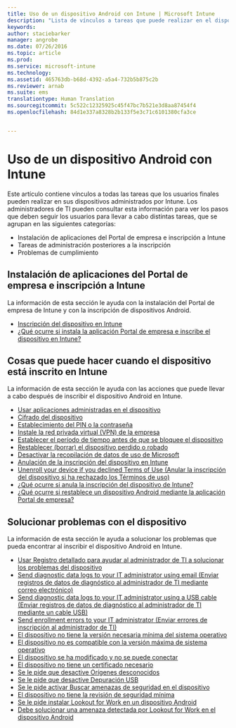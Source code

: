 ```yaml
---
title: Uso de un dispositivo Android con Intune | Microsoft Intune
description: "Lista de vínculos a tareas que puede realizar en el dispositivo móvil Android cuando este está inscrito en Intune"
keywords: 
author: staciebarker
manager: angrobe
ms.date: 07/26/2016
ms.topic: article
ms.prod: 
ms.service: microsoft-intune
ms.technology: 
ms.assetid: 465763db-b68d-4392-a5a4-732b5b875c2b
ms.reviewer: arnab
ms.suite: ems
translationtype: Human Translation
ms.sourcegitcommit: 5c522c12325925c45f47bc7b521e3d8aa87454f4
ms.openlocfilehash: 84d1e337a8328b2b133f5e3c71c6101380cfa3ce


---
```



# Uso de un dispositivo Android con Intune

Este artículo contiene vínculos a todas las tareas que los usuarios finales pueden realizar en sus dispositivos administrados por Intune. Los administradores de TI pueden consultar esta información para ver los pasos que deben seguir los usuarios para llevar a cabo distintas tareas, que se agrupan en las siguientes categorías:

- Instalación de aplicaciones del Portal de empresa e inscripción a Intune
- Tareas de administración posteriores a la inscripción
- Problemas de cumplimiento

## Instalación de aplicaciones del Portal de empresa e inscripción a Intune

La información de esta sección le ayuda con la instalación del Portal de empresa de Intune y con la inscripción de dispositivos Android.

- [Inscripción del dispositivo en Intune](enroll-your-device-in-Intune-android.md)
- [¿Qué ocurre si instala la aplicación Portal de empresa e inscribe el dispositivo en Intune?](what-happens-if-you-install-the-company-portal-app-and-enroll-your-device-in-intune-android.md)

## Cosas que puede hacer cuando el dispositivo está inscrito en Intune

La información de esta sección le ayuda con las acciones que puede llevar a cabo después de inscribir el dispositivo Android en Intune.

- [Usar aplicaciones administradas en el dispositivo](use-managed-apps-on-your-device-android.md)
- [Cifrado del dispositivo](encrypt-your-device-android.md)
- [Establecimiento del PIN o la contraseña](set-your-pin-or-password-android.md)
- [Instale la red privada virtual (VPN) de la empresa](install-your-companys-virtual-private-network-VPN-android.md)
- [Establecer el período de tiempo antes de que se bloquee el dispositivo](set-the-amount-of-time-before-your-device-is-locked-android.md)
- [Restablecer (borrar) el dispositivo perdido o robado](reset-erase-your-lost-or-stolen-device-android.md)
- [Desactivar la recopilación de datos de uso de Microsoft](turn-off-microsoft-usage-data-collection-android.md)
- [Anulación de la inscripción del dispositivo en Intune](unenroll-your-device-from-intune-android.md)
- [Unenroll your device if you declined Terms of Use (Anular la inscripción del dispositivo si ha rechazado los Términos de uso)](unenroll-your-device-from-intune-if-you-declined-terms-of-use-android.md)
- [¿Qué ocurre si anula la inscripción del dispositivo de Intune?](what-happens-if-you-unenroll-your-device-from-intune-android.md)
- [¿Qué ocurre si restablece un dispositivo Android mediante la aplicación Portal de empresa?](what-happens-if-you-reset-your-device-using-the-company-portal-android.md)
<!--- - [What is the Rights Management sharing app?](what-is-the-rms-sharing-app-android.md) --->

## Solucionar problemas con el dispositivo

La información de esta sección le ayuda a solucionar los problemas que pueda encontrar al inscribir el dispositivo Android en Intune.

- [Usar Registro detallado para ayudar al administrador de TI a solucionar los problemas del dispositivo](use-verbose-logging-to-help-your-it-administrator-fix-device-issues-android.md)
- [Send diagnostic data logs to your IT administrator using email (Enviar registros de datos de diagnóstico al administrador de TI mediante correo electrónico)](send-diagnostic-data-logs-to-your-it-administrator-using-email-android.md)
- [Send diagnostic data logs to your IT administrator using a USB cable (Enviar registros de datos de diagnóstico al administrador de TI mediante un cable USB)](send-diagnostic-data-logs-to-your-it-administrator-using-a-usb-cable-android.md)
- [Send enrollment errors to your IT administrator (Enviar errores de inscripción al administrador de TI)](send-enrollment-errors-to-your-it-administrator-android.md)
- [El dispositivo no tiene la versión necesaria mínima del sistema operativo](device-doesnt-have-the-required-minimum-operating-system-version-android.md)
- [El dispositivo no es compatible con la versión máxima de sistema operativo](device-doesnt-comply-with-maximum-operating-system-version-android.md)
- [El dispositivo se ha modificado y no se puede conectar](your-device-is-rooted-and-you-cant-connect-android.md)
- [El dispositivo no tiene un certificado necesario](your-device-is-missing-a-required-certificate-android.md)
- [Se le pide que desactive Orígenes desconocidos](you-are-asked-to-turn-off-unknown-sources-android.md)
- [Se le pide que desactive Depuración USB](you-are-asked-to-turn-off-usb-debugging-android.md)
- [Se le pide activar Buscar amenazas de seguridad en el dispositivo](you-are-asked-to-turn-on-scan-device-for-security-threats-android.md)
- [El dispositivo no tiene la revisión de seguridad mínima](your-device-does-not-meet-the-minimum-security-patch-android.md)
- [Se le pide instalar Lookout for Work en un dispositivo Android](you-are-prompted-to-install-lookout-for-work-android.md)
- [Debe solucionar una amenaza detectada por Lookout for Work en el dispositivo Android](you-need-to-resolve-a-threat-found-by-lookout-for-work-android.md)



<!--HONumber=Sep16_HO2-->


